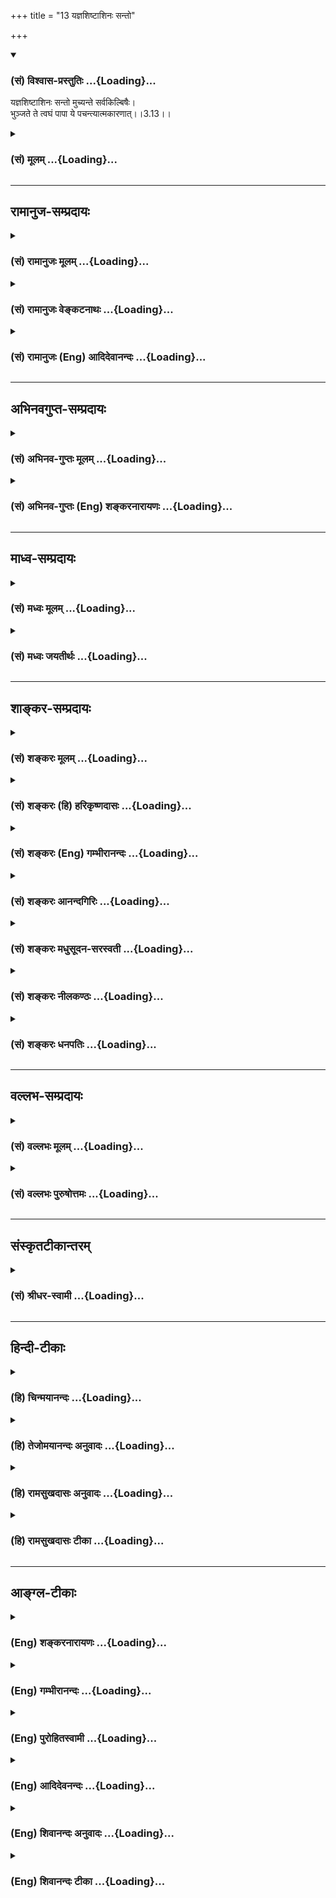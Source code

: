 +++
title = "13 यज्ञशिष्टाशिनः सन्तो"

+++
<div class="js_include" newlevelforh1="3" title="(सं) विश्वास-प्रस्तुतिः" unfilled url="/purANam/mahAbhAratam/06-bhIShma-parva/02-bhagavad-gItA-parva/saMskRtam/vishvAsa-prastutiH/03_karma-yogaH/13_yajnashiShTAshina.md">
<details open><summary><h3>(सं) विश्वास-प्रस्तुतिः ...{Loading}...</h3></summary>

यज्ञशिष्टाशिनः सन्तो मुच्यन्ते सर्वकिल्बिषैः।  
भुञ्जते ते त्वघं पापा ये पचन्त्यात्मकारणात्।।3.13।।
</details>
</div>
<div class="js_include collapsed" newlevelforh1="3" title="(सं) मूलम्" unfilled url="/purANam/mahAbhAratam/06-bhIShma-parva/02-bhagavad-gItA-parva/saMskRtam/mUlam/03_karma-yogaH/13_yajnashiShTAshina.md">
<details><summary><h3>(सं) मूलम् ...{Loading}...</h3></summary>

यज्ञशिष्टाशिनः सन्तो मुच्यन्ते सर्वकिल्बिषैः।  
भुञ्जते ते त्वघं पापा ये पचन्त्यात्मकारणात्।।3.13।।
</details>
</div>


_________________
## रामानुज-सम्प्रदायः
<div class="js_include collapsed" newlevelforh1="3" title="(सं) रामानुजः मूलम्" unfilled url="/purANam/mahAbhAratam/06-bhIShma-parva/02-bhagavad-gItA-parva/saMskRtam/rAmAnujaH/mUlam/03_karma-yogaH/13_yajnashiShTAshina.md">
<details><summary><h3>(सं) रामानुजः मूलम् ...{Loading}...</h3></summary>

।।3.13।। इन्द्राद्यात्मना अवस्थितपरमपुरुषाराधनार्थतया एव द्रव्याणि उपादाय
विपच्य तैः यथावस्थितं परमपुरुषम् आराध्य तच्छिष्टाशनेन ये शरीरयात्रां
कुर्वते ते तु अनादिकालोपार्जि तैः **किल्बिषैः**
आत्मयाथात्म्यावलोकनविरोधिभिः सर्वैः विमुच्यन्ते।**ये तु** परमपुरुषेण
इन्द्राद्यात्मना स्वाराधनाय दत्तानाम् आत्मार्थतया उपादाय विपच्य अश्नन्ति
ते पापात्मानः **अघम्** एव भुञ्जते। अघपरिणामित्वाद् अघम् इति उच्यते।
आत्मावलोकनविमुखा नरकाय एव पच्यन्ते। पुनरपि लोकदृष्ट्या शास्त्रदृष्ट्या च
सर्वस्य यज्ञमूलत्वं दर्शयित्वा यज्ञानुवर्तनस्य अवश्यकार्यताम् अननुवर्तने
च दोषं च आह

</details>
</div>
<div class="js_include collapsed" newlevelforh1="3" title="(सं) रामानुजः वेङ्कटनाथः" unfilled url="/purANam/mahAbhAratam/06-bhIShma-parva/02-bhagavad-gItA-parva/saMskRtam/rAmAnujaH/venkaTanAthaH/03_karma-yogaH/13_yajnashiShTAshina.md">
<details><summary><h3>(सं) रामानुजः वेङ्कटनाथः ...{Loading}...</h3></summary>

  
  
।।3.13।। पुनरुक्तिपरिहारायार्थान्तरपरत्वव्युदासाय चाह तदेव विवृणोतीति।
तत्र पूर्वार्धंश्रेयः परमवाप्स्यथ 3।11 इत्यस्य प्रकारकथनम् उत्तरार्धं
तुतैर्दत्तान् इत्याद्युक्तचोरत्वप्रपञ्चनरूपम्।
यज्ञाकृष्टयष्टव्याद्याकारविशेषकथनम् इन्द्राद्यात्मनेत्यादि। अवधारणेन
केवलेन्द्राद्यर्थत्वस्वार्थत्वयोर्व्यवच्छेदः। द्रव्योपादानपचनदशयोरपि
परमपुरुषाराधनार्थत्वबुद्धिः कार्येति
ज्ञापनायद्रव्याण्युपादायेत्याद्युक्तम्। एतच्चये पचन्ति
इत्येतद्व्यतिरेकलब्धम्। केवलेन्द्राद्याराधनस्यापि वस्तुतः
परमपुरुषाराधनरूपत्वादत्र तद्व्यच्छेदाय तत्तद्देवतायजनस्य
परमपुरुषपर्यन्तत्वसिद्धये चयथावस्थितमित्युक्तम्। यज्ञशिष्टममृताख्यमशितुं
शीलं येषां ते यज्ञशिष्टाशिनः। रागप्राप्तशरीरयात्रा यज्ञशिष्टेनैव
कार्येति नियमः। सन्तः यज्ञशिष्टाशिन एव वर्तमाना इत्यर्थः। तदेतदुच्यते
शरीरयात्रां कुर्वते इति। यद्वासन्तः इति
पदमुत्तरार्धस्थपापशब्दप्रतिस्थानीयत्वात् साधुविषयम्। उत्तरार्धवदत्रापि
साध्यसाधनांशविभागद्योतनाय यत्तच्छब्दाभ्यां वाक्यभेदकरणम्। तुशब्देन
सद्भ्यः पापानां विशेषे बोधिते तेभ्योऽपि सतां विशेषोऽर्थात्सिद्ध इति
द्योतनायाहते त्वनादीति। अत्र चुल्ल्यादिपञ्चसूनाकृतपापमात्रस्य
व्यवच्छेदार्थं सर्वशब्दबहुवचनाभ्यां प्रदर्शितं किल्बिषानन्त्यं
समर्थयितुंअनादिकालोपार्जितैरित्युक्तम्। द्विविधानि किल्बिषाणि
प्राप्तिविरोधीनि उपायविरोधीनि चेति। तत्र प्राप्तिविरोधीनि
भक्तियोगैकनिवर्त्यानि। तेभ्योऽत्र
सर्वशब्दसङ्कोचमभिप्रेत्योक्तंआत्मयाथात्म्यावलोकनविरोधिभिरिति। स्मरन्ति
चज्ञानमुत्पद्यते पुंसां क्षयात्पापस्य कर्मणः। यथादर्शतलप्रख्ये
पश्यत्यात्मानमात्मनि म.भा.12।204।8 इति। एतेन विरोधित्वाविशेषात्
सांसारिकपुण्यान्यप्यत्र किल्बिषशब्देनोच्यन्ते इत्यपि सूचितम्।
पूर्वोत्तराघविघातिनो
भक्तियोगाद्विशेषसूचनायउपार्जितेत्युक्तम्। आत्मकारणात् इत्यत्र कारणशब्दः
प्रयोजनरूपहेतुत्वपर इति ज्ञापनायोक्तंआत्मार्थतयेति।
पचनमात्रस्याघभोजनत्वेन निन्दानुपपत्तेःआत्मकारणात्पचन्ति
इत्यनेनार्थसिद्धमुक्तंअश्नन्तीति। पुल्लिङ्गोऽत्र
पापशब्दस्तद्गुणसारन्यायात् पापविशिष्टविषय इत्यभिप्रायेणोक्तंपापात्मान
इति पापस्वभावा इत्यर्थः।
अघशब्दस्यभोज्यनिन्दार्थमौपचारिकत्वद्योतनायाघमेवेत्येवकार उक्तः।
उपचारनिमित्तं सम्बन्धमाह अघपरिणामित्वादिति अघहेतुत्वादित्यर्थः।
फलितमनिष्टद्वयमाह आत्मावलोकनविमुखा इति। आत्मार्थं पचमानस्य
पूर्वकिल्बिषनिवृत्त्यभावादात्मावलोकनवैमुख्यम्
उत्तरोत्तरकिल्विषहेतुत्वाच्च पुनर्नरकप्राप्तिरिति केवलाघो भवति केवलादी
ऋक्सं.8।6।23।6तै.सं.2।8 इतिवचनाभिप्रेतमाहनरकायैवेति। न
पुनरैहिकायोमुष्मिकाय वा सुखायेति भावः।

</details>
</div>
<div class="js_include collapsed" newlevelforh1="3" title="(सं) रामानुजः (Eng) आदिदेवानन्दः" unfilled url="/purANam/mahAbhAratam/06-bhIShma-parva/02-bhagavad-gItA-parva/saMskRtam/rAmAnujaH/english/AdidevAnandaH/03_karma-yogaH/13_yajnashiShTAshina.md">
<details><summary><h3>(सं) रामानुजः (Eng) आदिदेवानन्दः ...{Loading}...</h3></summary>

3.13 Those persons who acire food materials solely for propitiating the
Supreme Person abiding as the Self of Indra and other deities, and who,
after cooking them, propitiate, through them, the Supreme Person as He
is, and then sustain themselves on the remnants of oblations (made for
such propitiation), they alone will be free of impurities which have
resulted from beginningless evil and which are inimical to the vision of
the self. But they are evil-minded, who acire for selfish use the things
which the Supreme Being, abiding as the Self of Indra and other deities,
has granted them for worshipping Him with, and use it all on the other
hand for feeding themselves - they eat only sin. Turning away from the
vision of the self, they cook only for being led to Naraka (for the
expiation of the sin incurred thery). Sri Krsna says that, from the
standpoint of the world as well as that of the scriptures, everything
has its origin in sacrifice; and He speaks of the need for the
performance of the sacrifices and of the blemish in not performing the
same:

</details>
</div>


_________________
## अभिनवगुप्त-सम्प्रदायः
<div class="js_include collapsed" newlevelforh1="3" title="(सं) अभिनव-गुप्तः मूलम्" unfilled url="/purANam/mahAbhAratam/06-bhIShma-parva/02-bhagavad-gItA-parva/saMskRtam/abhinava-guptaH/mUlam/03_karma-yogaH/13_yajnashiShTAshina.md">
<details><summary><h3>(सं) अभिनव-गुप्तः मूलम् ...{Loading}...</h3></summary>

।।3.13।। यज्ञशिष्टेति। अवश्यकर्तव्यतारूपशासनमहिमायातान् भोगान् येऽश्नन्ति
अवान्तरव्यापारमात्रतया अत एव च पृथक्फलत्वाभावाङ्गतया अथ च
इन्द्रियात्मकदेवगणतर्पणलक्षणयज्ञादवशिष्टम्
अन्तःसारस्वात्मस्थित्यानन्दलक्षणविघसं येऽश्नन्ति तत्रारूढा ( तत्रामूढाः)
भवन्ति तदुपादेयोपायतया+++(S तत्रोपादे )+++ तु विषयभोगं वाञ्छन्ति ते
सर्वाकल्बिषैः शुभाशुभैः मुच्यन्ते। ये त्वात्मकारणादिति अविद्यावशात्
स्थूलमेव विषयभोगं परत्वेन +++(S भोगपरत्वेन)+++ मन्वानाः आत्मार्थमिदं वयं कुर्म
इति कुर्वते त एवाघं शुभाशुभात्मकं लभन्ते।

</details>
</div>
<div class="js_include collapsed" newlevelforh1="3" title="(सं) अभिनव-गुप्तः (Eng) शङ्करनारायणः" unfilled url="/purANam/mahAbhAratam/06-bhIShma-parva/02-bhagavad-gItA-parva/saMskRtam/abhinava-guptaH/english/shankaranArAyaNaH/03_karma-yogaH/13_yajnashiShTAshina.md">
<details><summary><h3>(सं) अभिनव-गुप्तः (Eng) शङ्करनारायणः ...{Loading}...</h3></summary>

3.13 Yajnasista-etc. Those who enjoy the pleasures of obects that have
come to them on the authority of laws enjoining what is to be
necessarily performed; and who enjoy them viewing \[the enjoyment\] only
as a secondary (or intermediate) action and conseently as a subsidiary
having no separate purpose; and again those who enjoy the remnant of the
necessary action in the form of gratifying the group of the devas of the
snese-organs-that residue of food marked with bliss in being firmly
established in their own Self - that is to say, those who have mounted
upon the Self and are desirous of enjoying objects only as a means to
achieve this end - they are freed from all faults of good and bad.
Those, who for their own selves etc. : On the other hand, those who
believe, under the influence of ignorance, the sheer superficial
enjoyment of objects as their final goal, and act with the notion 'We
perform this \[act\] for the sake of ourselves' - those persons alone
gain the sin in the form of good and bad.

</details>
</div>


_________________
## माध्व-सम्प्रदायः
<div class="js_include collapsed" newlevelforh1="3" title="(सं) मध्वः मूलम्" unfilled url="/purANam/mahAbhAratam/06-bhIShma-parva/02-bhagavad-gItA-parva/saMskRtam/madhvaH/mUlam/03_karma-yogaH/13_yajnashiShTAshina.md">
<details><summary><h3>(सं) मध्वः मूलम् ...{Loading}...</h3></summary>

।।3.13।। Sri Madhvacharya did not comment on this sloka.

</details>
</div>
<div class="js_include collapsed" newlevelforh1="3" title="(सं) मध्वः जयतीर्थः" unfilled url="/purANam/mahAbhAratam/06-bhIShma-parva/02-bhagavad-gItA-parva/saMskRtam/madhvaH/jayatIrthaH/03_karma-yogaH/13_yajnashiShTAshina.md">
<details><summary><h3>(सं) मध्वः जयतीर्थः ...{Loading}...</h3></summary>

।।3.13।। Sri Jayatirtha did not comment on this sloka.

</details>
</div>


_________________
## शाङ्कर-सम्प्रदायः
<div class="js_include collapsed" newlevelforh1="3" title="(सं) शङ्करः मूलम्" unfilled url="/purANam/mahAbhAratam/06-bhIShma-parva/02-bhagavad-gItA-parva/saMskRtam/shankaraH/mUlam/03_karma-yogaH/13_yajnashiShTAshina.md">
<details><summary><h3>(सं) शङ्करः मूलम् ...{Loading}...</h3></summary>

।।3.13।। देवयज्ञादीन् निर्वर्त्य तच्छिष्टम् अशनम् अमृताख्यम् अशितुं शीलं
येषां ते **यज्ञशिष्टाशिनः सन्तः मुच्यन्ते सर्वकिल्बिषैः** सर्वपापैः
चुल्ल्यादिपञ्चसूनाकृतैः प्रमादकृतहिंसादिजनितैश्च अन्यैः। ये तु आत्मंभरयः
**भुञ्जते ते तु अघं** पापं स्वयमपि **पापाः** **ये पचन्ति** पाकं
निर्वर्तयन्ति **आत्मकारणात्** आत्महेतोः।। इतश्च अधिकृतेन कर्म कर्तव्यम्
जगच्चक्रप्रवृत्तिहेतुर्हि कर्म। कथमिति उच्यते

</details>
</div>
<div class="js_include collapsed" newlevelforh1="3" title="(सं) शङ्करः (हि) हरिकृष्णदासः" unfilled url="/purANam/mahAbhAratam/06-bhIShma-parva/02-bhagavad-gItA-parva/saMskRtam/shankaraH/hindI/harikRShNadAsaH/03_karma-yogaH/13_yajnashiShTAshina.md">
<details><summary><h3>(सं) शङ्करः (हि) हरिकृष्णदासः ...{Loading}...</h3></summary>

।।3.13।। परंतु जो यज्ञशिष्ट अन्नका भोजन करनेवाले श्रेष्ठ पुरुष हैं
अर्थात् देवयज्ञादि करके उससे बचे हुए अमृत नामक अन्नको भक्षण करना जिनका
स्वभाव है वे सब पापोंसे अर्थात् गृहस्थमें होनेवाले चक्की चूल्हे आदिके
पाँच पापोंसे और प्रमादसे होनेवाले हिंसादिजनित अन्य पापोंसे भी छूट जाते
हैं। तथा जो उदरपरायण लोग केवल अपने लिये ही अन्न पकाते हैं वै स्वयं पापी
हैं और पाप ही खाते हैं।

</details>
</div>
<div class="js_include collapsed" newlevelforh1="3" title="(सं) शङ्करः (Eng) गम्भीरानन्दः" unfilled url="/purANam/mahAbhAratam/06-bhIShma-parva/02-bhagavad-gItA-parva/saMskRtam/shankaraH/english/gambhIrAnandaH/03_karma-yogaH/13_yajnashiShTAshina.md">
<details><summary><h3>(सं) शङ्करः (Eng) गम्भीरानन्दः ...{Loading}...</h3></summary>

3.13 Those again, who are yajna-sista-asinah, partakers of the remnants
of sacrifices, who, after making offering to the gods and others, \[The
panca-maha-yajnas, five great offerings, which have to be made by every
householder are offerings to gods, manes, humans, creatures and rsis
(sages).\] are habituated to eat the remnants (of those offerings),
called nectar; they, santah, by being (so); mucyante, become freed;
sarva-kilbisaih, from all sins-from those sins incurred through the five
things \[the five things are; oven, water-pot, cutting instruments,
grinding machines and broom. A householder incurs sin by killing insects
etc. with these things, knowingly or unknowingly. It is atoned by making
the aforesaid five offerings.\], viz oven etc., and also from those
others incurred owing to injury etc. caused inadvertently. Tu, but; the
papah, unholy persons, who are selfish; ye, who; pacanti, cook;
atma-karanat, for themselves; te, they, being themselves sinful;
bhunjate, incur; agham, sin. For the following reasons also actions
should be undertaken by an eligible person. Action is definitely the
cause of the movement of the wheel of the world. How; This is being
answered:

</details>
</div>
<div class="js_include collapsed" newlevelforh1="3" title="(सं) शङ्करः आनन्दगिरिः" unfilled url="/purANam/mahAbhAratam/06-bhIShma-parva/02-bhagavad-gItA-parva/saMskRtam/shankaraH/AnandagiriH/03_karma-yogaH/13_yajnashiShTAshina.md">
<details><summary><h3>(सं) शङ्करः आनन्दगिरिः ...{Loading}...</h3></summary>

।।3.13।। देवादिभ्यः संविभागमकृत्वा भुञ्जानानां प्रत्यवायित्वमुक्त्वा
तदन्येषां सर्वदोषराहित्यं दर्शयति **ये** **पुनरिति।** यज्ञशिष्टाशिनो ये
पुनस्ते तादृशाः सन्तः सर्वकिल्बिषैर्मुच्यन्त इति योजना।
तैर्दत्तानित्यादिनोक्तं निगमयति **भुञ्जत इति।** देवयज्ञादीनित्यादिशब्देन
पितृयज्ञो मनुष्ययज्ञो भूतयज्ञो ब्रह्मयज्ञश्चेति चत्वारो यज्ञा गृह्यन्ते
चुल्लीशब्देन पिठरधारणाद्यर्थक्रियां कुर्वन्तो विन्यासविशेषवन्तस्त्रयो
ग्रावाणो विवक्ष्यन्ते। आदिशब्देन कण्डनी पेषणी मार्जन्युदककुम्भश्चेत्येते
हिंसाहेतवो गृहीतास्तान्येतानि पञ्च प्राणिनां सूनास्थानानि हिंसाकारणानि
तत्प्रयुक्तैः सर्वैरपि बुद्ध्यबुद्धिपूर्वकैर्दुरितैर्मुच्यन्त इति
संबन्धः। प्रमादो विचारव्यतिरेकेणाबुद्धिपूर्वकमुपनतं पादपातादिकर्म तेन
प्राणिनां हिंसा संभाव्यते। आदिशब्देनाशुचिसंस्पर्शादि गृहीतं तदुत्थैश्च
पापैर्महायज्ञकारिणो मुच्यन्ते। उक्तंहिकण्डनं पेषणं चुल्ली उदकुम्भश्च
मार्जनी। पञ्च सूना गृहस्थस्य पञ्चयज्ञात्प्रणश्यति इति। पञ्च सूना
गृहस्थस्य चुल्ली पेषण्यवस्करः। कण्डनी चैव कुम्भश्च बध्यन्ते यांस्तु
वाहयन् इति च। अस्यायमर्थः या यथोक्ताः पञ्चसंख्याका गृहस्थस्य सूनास्ता यो
वाहयन्नापादयन् वर्तते तेन प्राणिनो बुद्धिपूर्वकमबुद्धिपूर्वकं च बध्यन्ते
तत्प्रयुक्तं सर्वमपि पापं महायज्ञानुष्ठानात्प्रणश्यतीति
महायज्ञानुष्ठानस्तुत्यर्थम्। तदनुष्ठानविमुखान्निन्दति **ये त्विति।**
आत्मंभरित्वमेव स्फोरयति **ये पचन्तीति।** स्वदेहेन्द्रियपोषणार्थमेव पाकं
कुर्वतां देवयज्ञादिपराङ्मुखानां पापभूयस्त्वं दर्शयति **भुञ्जत इति।**
पाठक्रमस्त्वर्थक्रमादपबाधनीयः।

</details>
</div>
<div class="js_include collapsed" newlevelforh1="3" title="(सं) शङ्करः मधुसूदन-सरस्वती" unfilled url="/purANam/mahAbhAratam/06-bhIShma-parva/02-bhagavad-gItA-parva/saMskRtam/shankaraH/madhusUdana-sarasvatI/03_karma-yogaH/13_yajnashiShTAshina.md">
<details><summary><h3>(सं) शङ्करः मधुसूदन-सरस्वती ...{Loading}...</h3></summary>

।।3.13।। ये तु वैश्वदेवादियज्ञावशिष्टममृतं येऽश्नन्ति ते सन्तः शिष्टा
वेदोक्तकारित्वेन देवाद्यृणापाकरणात्। अतस्ते मुच्यन्ते।
सर्वैर्विहिताकरणनिमित्तैः पूर्वकृतैश्च पञ्चसूनानिमित्तैः किल्बिषैः।
भूतभाविपातकासंसर्गिणस्ते भवन्तीत्यर्थः। एवमन्वये भूतभाविपापाभावमुक्त्वा
व्यतिरेके दोषमाह भुञ्जते इति। ते वैश्वदेवाद्यकारिणोऽघं पापमेव।
तुशब्दोऽवधारणे। ये पापाः पञ्चसूनानिमित्तं प्रमादकृतहिंसानिमित्तं च
कृतपापाः सन्तः आत्मकारणादेव पचन्ति नतु वैश्वदेवाद्यर्थम्। तथाच
पञ्चसूनादिकृतपापे विद्यमानएव वैश्वदेवादिनित्यकर्माकरणनिमित्तमपरं
पापमाप्नुवन्तीति भुञ्जते ते त्वघं पापा इत्युक्तम्। तथाच स्मृतिःकण्डणी
पेषणी चुल्ली उदकुम्भी च मार्जनी। पञ्च सूना गृहस्थस्य ताभिः स्वर्गं न
विन्दति इति। पञ्चसूनाकृतं पापं पञ्चयज्ञैर्व्यपोहति। इति च।
श्रुतिश्चइदमेवास्य तत्साधारणमन्नं यदिदमद्यते स य एतदुपास्ते न स पाप्मनो
व्यावर्तते मिश्रं ह्येतत् इति। मन्त्रवर्णोऽपिमोघमन्नं विन्दते अप्रचेताः
सत्यं ब्रवीमि वध इत्स तस्य। नार्यमणं पुष्यति नो सखायं केवलाघो भवति
केवलादी इति। इदं चोपलक्षणं पञ्चमहायज्ञानां स्मार्तानां श्रौतानां च
नित्यकर्मणाम्। अधिकृतेन नित्यानि कर्माण्यवश्यमनुष्ठेयानीति
प्रजापतिवनार्थः।

</details>
</div>
<div class="js_include collapsed" newlevelforh1="3" title="(सं) शङ्करः नीलकण्ठः" unfilled url="/purANam/mahAbhAratam/06-bhIShma-parva/02-bhagavad-gItA-parva/saMskRtam/shankaraH/nIlakaNThaH/03_karma-yogaH/13_yajnashiShTAshina.md">
<details><summary><h3>(सं) शङ्करः नीलकण्ठः ...{Loading}...</h3></summary>

।।3.13।। ये तु यज्ञशिष्टाशिनः वैश्वदेवाविशेषान्नभोजनशीलाः सन्तः
ऋणापाकरणात् ते मुच्यन्ते सर्वकिल्बिषैः प्रमादकृतैर्विहिताकरणनिमित्तैः
पञ्चसूनानिमित्तैर्वा। ये त्वात्मकारणात्स्वार्थमेव पचन्ति न तु
पञ्चमहायज्ञार्थं ते पापाः स्वयं पापरूपा एव सन्तः पापमेव भुञ्जते। तथा च
स्मृतिःकण्डनी पेषणी चुल्ली उदकुम्भी च मार्जनी। पञ्च सूना गृहस्थस्य ताभिः
स्वर्गं न विन्दति। इतिपञ्चसूनाकृतं पापं पञ्चयज्ञैर्व्यपोहति इति च।
श्रुतिश्चइदमेवास्य तत्साधारणमन्नं यदिदमद्यते स य एतदुपासते न स पाप्मनो
व्यावर्तते मिश्रं ह्येतत् इति। मन्त्रवर्णोऽपिमोघमन्नं विन्दते अप्रचेताः
सत्यं ब्रवीमि वध इत्स तस्य। नार्यमणं पुष्यति नो सखायं केवलाघो भवति
केवलादी इति।

</details>
</div>
<div class="js_include collapsed" newlevelforh1="3" title="(सं) शङ्करः धनपतिः" unfilled url="/purANam/mahAbhAratam/06-bhIShma-parva/02-bhagavad-gItA-parva/saMskRtam/shankaraH/dhanapatiH/03_karma-yogaH/13_yajnashiShTAshina.md">
<details><summary><h3>(सं) शङ्करः धनपतिः ...{Loading}...</h3></summary>

।।3.13।। ये पुनर्यज्ञान्ब्रह्मयज्ञो देवयज्ञः पितृयज्ञस्तथैवच। भूतयज्ञो
नृयज्ञश्च पञ्चयज्ञाः प्रकीर्तिताः।। अध्यापनमध्ययनं चाद्यः होमो द्वितीयः
तर्पणं श्राद्धं च तृतीयः भूतेभ्यो बलिप्रदानं चतुर्थः अतिथिपूजनं पञ्चमः
इत्युक्तान्कृत्वा तच्छिष्टममृतमशितुं शीलं येषां ते सन्तः सर्वपापैःकण्डणी
पेषणी चुल्ली उदकुम्भी च मार्जनी। पञ्चसूना गृहस्थस्य वर्तन्तेऽहरहः सदा
इतिस्मृत्युक्तैः पञ्चसूनाकृतैरन्यैश्च मुच्यन्ते। ये त्वन्ये
आत्मकारणात्स्वोदरपूरर्णार्थे नतु वैश्वदेवाद्यर्थं पाकं कुर्वन्ति ते तु
पापं भुञ्जते। तुशब्दः पूर्वेभ्यो वैलक्षण्यार्थः। अवधारणां तुसर्वं वाक्यं
सावधारणम् इति न्यायलब्धम्। एतेन तुशब्दोऽवधारण इत्याचार्यविरुद्धोक्तिः
प्रत्युक्ता।

</details>
</div>


_________________
## वल्लभ-सम्प्रदायः
<div class="js_include collapsed" newlevelforh1="3" title="(सं) वल्लभः मूलम्" unfilled url="/purANam/mahAbhAratam/06-bhIShma-parva/02-bhagavad-gItA-parva/saMskRtam/vallabhaH/mUlam/03_karma-yogaH/13_yajnashiShTAshina.md">
<details><summary><h3>(सं) वल्लभः मूलम् ...{Loading}...</h3></summary>

।।3.13।। यज्ञशिष्टाशिन इति। पञ्चविधयज्ञो भगवत्स्वरूपस्तच्छिष्टाशिनः
सर्वेऽपि मुच्यन्ते गृहिणः।

</details>
</div>
<div class="js_include collapsed" newlevelforh1="3" title="(सं) वल्लभः पुरुषोत्तमः" unfilled url="/purANam/mahAbhAratam/06-bhIShma-parva/02-bhagavad-gItA-parva/saMskRtam/vallabhaH/puruShottamaH/03_karma-yogaH/13_yajnashiShTAshina.md">
<details><summary><h3>(सं) वल्लभः पुरुषोत्तमः ...{Loading}...</h3></summary>

  
  
।।3.13।। ननु पूर्वं यजनव्यतिरेकेण यथा दत्तं तथैवाऽग्रेऽपि दास्यन्त एव अतः
किं यजनेन इत्यत आह यज्ञशिष्टाशिन इति। सन्तः पूर्वदत्तस्वरूपाभिज्ञाः
यज्ञशिष्टाशिनो भूत्वा सर्वकिल्बिषैर्मुच्यन्ते। अत्रायं भावः वृष्ट्यादिना
पूर्वमन्नादिरसोत्पत्तिस्तु भगवद्भोगार्थं तेन स्वभोगकरणं पापरूपम्। अतो ये
सन्तो भक्तास्तदुत्पत्तिप्रयोजनज्ञातारो भगवदर्थं पाकादिकं कृत्वा भगवते
तत्सर्वं समर्प्य तदुपभुक्तावशिष्टभोजिनस्तेसर्वपापैः
सेवाप्रतिबन्धरूपैर्मुच्यन्ते। ये तु पापाः पापरूपा आत्मकारणात् पचन्ति
पाकादिक्रियां कुर्वन्ति ते तु अघं पापमेव भुञ्जते।  
  

</details>
</div>


_________________
## संस्कृतटीकान्तरम्
<div class="js_include collapsed" newlevelforh1="3" title="(सं) श्रीधर-स्वामी" unfilled url="/purANam/mahAbhAratam/06-bhIShma-parva/02-bhagavad-gItA-parva/saMskRtam/shrIdhara-svAmI/03_karma-yogaH/13_yajnashiShTAshina.md">
<details><summary><h3>(सं) श्रीधर-स्वामी ...{Loading}...</h3></summary>

।।3.13।। अतश्च यजन्त एव श्रेष्ठा नेतरा इत्याह **यज्ञशिष्टाशिन इति।**
वैश्वदेवादियज्ञावशिष्टं येऽश्नन्ति ते पञ्चसूनाकृतैः सर्वैः
किल्बिषैर्मुच्यन्ते। पञ्चसूनाश्च समृतावुक्ताः कण्डनी पेषणी चुल्ली
उदकुम्भी च मार्जनी। पञ्चसूना गृहस्थस्य ताभिः स्वर्गं न विन्दति इति। ये
त्वात्मनो भोजनार्थमेवान्नं पचन्ति न तु वैश्वदेवाद्यर्थ ते पापा दुराचारा
अघमेव भुञ्जते।

</details>
</div>


_________________
## हिन्दी-टीकाः
<div class="js_include collapsed" newlevelforh1="3" title="(हि) चिन्मयानन्दः" unfilled url="/purANam/mahAbhAratam/06-bhIShma-parva/02-bhagavad-gItA-parva/hindI/chinmayAnandaH/03_karma-yogaH/13_yajnashiShTAshina.md">
<details><summary><h3>(हि) चिन्मयानन्दः ...{Loading}...</h3></summary>

।।3.13।। उत्पादन किये बिना समाज के धन पर जीने वाले अपराधी व्यक्तियों स
सर्वथा भिन्न लोगों के विषय में इस श्लोक में वर्णन है। श्रेष्ठ पुरुष यज्ञ
भावना से कर्म करने के पश्चात् प्राप्त फल में अपने भाग को ही ग्रहण करते
हैं और इस प्रकार सब पापों से मुक्त हो जाते हैं। पूर्व काल में किये गये
पाप वर्तमान में पीड़ा के कारण हैं तो वर्तमान के पाप भविष्य में दुखों के
कारण बनेंगे। अत समाज में दुखों को समाप्त करने का एक मात्र उपाय है समाज
के जागरूक पुरुषों का यज्ञभावना से सामूहिक कर्म करके अवशिष्ट फल को ग्रहण
कर सन्तुष्ट रहना। इसके विपरीत जो केवल अपने लिये ही पकाते हैं वे पाप को ही
खाते हैं। इस श्लोक से प्रतीत होता है कि श्रीकृष्ण वैयक्तिक सम्पत्ति के
सर्वथा विरुद्ध हैं परन्तु एक साम्यवादी व्यक्ति के अर्थ में नहीं। समाज के
धन को अपना ही समझ कर उसके परिग्रह के सिद्धांत का भगवान् विरोध करते हैं।
जो मनुष्य धन के लोभ से केवल अपने भोग के लिए समाज के दरिद्र और अभागे
लोगों के कष्ट की ओर ध्यान दिये बिना धन संग्रह करता है उसे ही यहाँ पाप को
खाने वाला कहा गया है। निम्नलिखित कारणों से भी मनुष्य को कर्म करने चाहिये
क्योंकि कर्म से ही विश्वचक्र चलता है। कैसे इसका उत्तर है

</details>
</div>
<div class="js_include collapsed" newlevelforh1="3" title="(हि) तेजोमयानन्दः अनुवादः" unfilled url="/purANam/mahAbhAratam/06-bhIShma-parva/02-bhagavad-gItA-parva/hindI/tejomayAnandaH/anuvAdaH/03_karma-yogaH/13_yajnashiShTAshina.md">
<details><summary><h3>(हि) तेजोमयानन्दः अनुवादः ...{Loading}...</h3></summary>

।।3.13।। यज्ञ के अवशिष्ट अन्न को खाने वाले श्रेष्ठ पुरुष सब पापों से
मुक्त हो जाते हैं किन्तु जो लोग केवल स्वयं के लिये ही पकाते हैं वे तो
पापों को ही खाते हैं।।  
  

</details>
</div>
<div class="js_include collapsed" newlevelforh1="3" title="(हि) रामसुखदासः अनुवादः" unfilled url="/purANam/mahAbhAratam/06-bhIShma-parva/02-bhagavad-gItA-parva/hindI/rAmasukhadAsaH/anuvAdaH/03_karma-yogaH/13_yajnashiShTAshina.md">
<details><summary><h3>(हि) रामसुखदासः अनुवादः ...{Loading}...</h3></summary>

।।3.13।। यज्ञशेष- (योग-) का अनुभव करनेवाले श्रेष्ठ मनुष्य सम्पूर्ण
पापोंसे मुक्त हो जाते हैं। परन्तु जो केवल अपने लिये ही पकाते अर्थात् सब
कर्म करते हैं, वे पापीलोग तो पापका ही भक्षण करते हैं।

</details>
</div>
<div class="js_include collapsed" newlevelforh1="3" title="(हि) रामसुखदासः टीका" unfilled url="/purANam/mahAbhAratam/06-bhIShma-parva/02-bhagavad-gItA-parva/hindI/rAmasukhadAsaH/TIkA/03_karma-yogaH/13_yajnashiShTAshina.md">
<details><summary><h3>(हि) रामसुखदासः टीका ...{Loading}...</h3></summary>

3.13।।***व्याख्या--*'यज्ञशिष्टाशिनः सन्तः'--**कर्तव्यकर्मोंका
निष्कामभावसे विधिपूर्वक पालन करनेपर (यज्ञशेषके रूपमें) योग अथवा समता ही
शेष रहती है। कर्मयोगमें यह खास बात है कि संसारसे प्राप्त सामग्रीके
द्वारा ही कर्म होता है। अतः संसारकी सेवामें लगा देनेपर ही वह कर्म
**'यज्ञ'** सिद्ध होता है। यज्ञकी सिद्धिके बाद स्वतः अवशिष्ट रहनेवाला
**'योग'** अपने लिये होता है। यह योग (समता) ही यज्ञशेष है, जिसको भगवान्ने
चौथे अध्यायमें **'अमृत'** कहा है **'यज्ञशिष्टामृतभुजः'** (4। 31)।  
  
**'मुच्यन्ते सर्वकिल्बिषैः'--**यहाँ**'किल्बिषैः'**पद बहुवचनान्त है,
जिसका अर्थ है--सम्पूर्ण पापोंसे अर्थात् बन्धनोंसे। परन्तु भगवान्ने इस
पदके साथ **'सर्व'** पद भी दिया है ,जिसका विशेष तात्पर्य यह हो जाता है कि
यज्ञशेषका अनुभव करनेपर मनुष्यमें किसी भी प्रकारका बन्धन नहीं रहता। उसके
सम्पूर्ण (सञ्चित, प्रारब्ध और क्रियमाण) कर्म विलीन हो जाते हैं
**(टिप्पणी प₀ 135)** (गीता 4। 23)। सम्पूर्ण कर्मोंके विलीन हो जानेपर उसे
सनातन ब्रह्मकी प्राप्ति हो जाती है (गीता 4। 31)।  
  
इसी अध्यायके नवें श्लोकमें भगवान्ने यज्ञार्थ कर्मसे अन्यत्र कर्मको
बन्धनकारक बताया और चौथे अध्यायके तेईसवें श्लोकमें यज्ञार्थ कर्म करनेवाले
मनुष्यके सम्पूर्ण कर्म विलीन होनेकी बात कही। इन दोनों श्लोकों (3। 9 तथा
4। 23) में जो बात आयी है, वही बात यहाँ **'सर्वकिल्बिषैः'** पदसे कही गयी
है। तात्पर्य है कि यज्ञशेषका अनुभव करनेवाले मनुष्य सम्पूर्ण बन्धनरूप
कर्मोंसे मुक्त हो जाते हैं। पाप-कर्म तो बन्धनकारक होते ही हैं, सकामभावसे
किये गये पुण्यकर्म भी (फलजनक होनेसे) बन्धनकारक होते हैं। यज्ञशेष-(समता-)
का अनुभव करनेपर पाप और पुण्य--दोनों ही नहीं रहते--**'बुद्धियुक्तो जहातीह
उभे सुकृतदुष्कृते'** (गीता 2। 50)।  
  
अब विचार करें कि बन्धनका वास्तविक कारण क्या है; ऐसा होना चाहिये और ऐसा
नहीं होना चाहिये--इस कामनासे ही बन्धन होता है। यह कामना सम्पूर्ण पापोंकी
जड़ है (गीता 3। 37)। अतः कामनाका त्याग करना अत्यन्त आवश्यक है। वास्तवमें
कामनाकी कोई स्वतन्त्र सत्ता नहीं है। कामना अभावसे उत्पन्न होती है और
'स्वयं' (सत्स्वरूप) में किसी प्रकारका अभाव है ही नहीं और हो सकता भी
नहीं। इसलिये 'स्वयं' में कामना है ही नहीं। केवल भूलसे शरीरादि असत्
पदार्थोंके साथ अपनी एकता मानकर मनुष्य असत् पदार्थोंके अभावसे अपनेमें
अभाव मानने लगता है और उस अभावकी पूर्तिके लिये असत् पदार्थोंकी कामना करने
लगता है। साधकको इस बातकी तरफ खयाल करना चाहिये कि आरम्भ और समाप्त
होनेवाली क्रियाओंसे उत्पन्न और नष्ट होनेवाले पदार्थ ही तो मिलेंगे। ऐसे
उत्पत्ति-विनाशशील पदार्थोंसे मनुष्यके अभावकी पूर्ति कभी हो ही नहीं सकती।
जब इन पदार्थोंसे अभावकी पूर्ति होनेका प्रश्न ही नहीं है, तो फिर इन
पदार्थोंकी कामना करना भी भूल ही है। ऐसा ठीक-ठीक विचार करनेसे कामनाकी
निवृत्ति सहज हो सकती है। हाँ, अपने कहलानेवाले शरीरादि पदार्थोंको कभी भी
अपना तथा अपने लिये न मानकर दूसरोंकी सेवामें लगानेसे इन पदार्थोंसे स्वतः
सम्बन्ध-विच्छेद हो जाता है, जिससे तत्काल अपने सत्स्वरूपका बोध हो जाता
है। फिर कोई अभाव शेष नहीं रहता। जिसके मनमें किसी प्रकारके अभावकी मान्यता
(कामना) नहीं रहती, वह मनुष्य जीते-जी ही संसारसे मुक्त है।

</details>
</div>


_________________
## आङ्ग्ल-टीकाः
<div class="js_include collapsed" newlevelforh1="3" title="(Eng) शङ्करनारायणः" unfilled url="/purANam/mahAbhAratam/06-bhIShma-parva/02-bhagavad-gItA-parva/english/shankaranArAyaNaH/03_karma-yogaH/13_yajnashiShTAshina.md">
<details><summary><h3>(Eng) शङ्करनारायणः ...{Loading}...</h3></summary>

3.13. The righteous persons, who eat the remnants (objects enjoined) of
the actions to be performed necessarily, are freed from all sins. But
those who cook, intending their own selves, are sinners and eat sin.

</details>
</div>
<div class="js_include collapsed" newlevelforh1="3" title="(Eng) गम्भीरानन्दः" unfilled url="/purANam/mahAbhAratam/06-bhIShma-parva/02-bhagavad-gItA-parva/english/gambhIrAnandaH/03_karma-yogaH/13_yajnashiShTAshina.md">
<details><summary><h3>(Eng) गम्भीरानन्दः ...{Loading}...</h3></summary>

3.13 By becoming partakers of the remembers of sacrifices, they become
freed from all sins. But the unholy persons who cook for themselves,
they incur sin.

</details>
</div>
<div class="js_include collapsed" newlevelforh1="3" title="(Eng) पुरोहितस्वामी" unfilled url="/purANam/mahAbhAratam/06-bhIShma-parva/02-bhagavad-gItA-parva/english/purohitasvAmI/03_karma-yogaH/13_yajnashiShTAshina.md">
<details><summary><h3>(Eng) पुरोहितस्वामी ...{Loading}...</h3></summary>

3.13 The sages who enjoy the food that remains after the sacrifice is
made are freed from all sin; but the selfish who spread their feast only
for themselves feed on sin only.

</details>
</div>
<div class="js_include collapsed" newlevelforh1="3" title="(Eng) आदिदेवनन्दः" unfilled url="/purANam/mahAbhAratam/06-bhIShma-parva/02-bhagavad-gItA-parva/english/AdidevanandaH/03_karma-yogaH/13_yajnashiShTAshina.md">
<details><summary><h3>(Eng) आदिदेवनन्दः ...{Loading}...</h3></summary>

3.13 Pious men who eat the remnants of sacrifices are freed from all
sins. But the sinful ones who cook only for their own sake earn only
sin.

</details>
</div>
<div class="js_include collapsed" newlevelforh1="3" title="(Eng) शिवानन्दः अनुवादः" unfilled url="/purANam/mahAbhAratam/06-bhIShma-parva/02-bhagavad-gItA-parva/english/shivAnandaH/anuvAdaH/03_karma-yogaH/13_yajnashiShTAshina.md">
<details><summary><h3>(Eng) शिवानन्दः अनुवादः ...{Loading}...</h3></summary>

3.13 The righteous who eat the remnants of the sacrifice are freed from
all sins; but those sinful ones who cook food (only) for their own sake
verily eat sin.

</details>
</div>
<div class="js_include collapsed" newlevelforh1="3" title="(Eng) शिवानन्दः टीका" unfilled url="/purANam/mahAbhAratam/06-bhIShma-parva/02-bhagavad-gItA-parva/english/shivAnandaH/TIkA/03_karma-yogaH/13_yajnashiShTAshina.md">
<details><summary><h3>(Eng) शिवानन्दः टीका ...{Loading}...</h3></summary>

3.13 यज्ञशिष्टाशिनः who eat the remnants of the sacrifice; सन्तः the
righteous; मुच्यन्ते are freed; सर्वकिल्बिषैः from all sins; भुञ्जते
eat; ते those; तु indeed; अघम् sin; पापाः sinful ones; ये who; पचन्ति
cook; आत्मकारणात् for their own sake.Commentary Those who; after
performing the five great sacrifices; eat the remnants of the food are
freed from all the sins committed by these five agents of insect
slaughter; viz.; (1) the pestle and mortar; (2) the grinding stone; (3)
the fireplace; (4) the place where the waterpot is kept; and (5) the
broom. These are the five places where injury to life is daily
committed. The sins are washed away by the performance of the five
MahaYajnas or great sacrifices which every Dvija  
  
(twicorn or the people belonging to the first three castes in Hindu
society; especially the Brahmin) ought to perform1. DevaYajna Offering
sacrifices to the gods which will satisfy them;2. BrahmaYajna or
RishiYajna Teaching and reciting the scriptures which will satisfy
Brahman and the Rishis;3. PitriYajna Offering libations of water to ones
ancestors which will satisfy the manes;4. NriYajna The feeding of the
hungry and the guests; and;5. BhutaYajna The feeding of the subhuman
species; such as animals; birds; etc.

</details>
</div>
